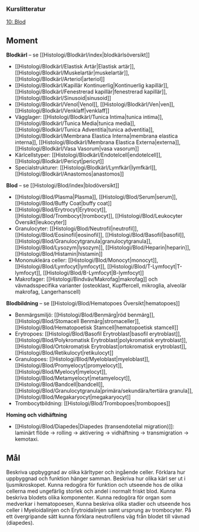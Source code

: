 
### Kurslitteratur
[10: Blod](https://anatomicalsciences-lwwhealthlibrary-com.ezproxy.ub.gu.se/content.aspx?sectionid=257426085&bookid=3290)

## Moment
**Blodkärl** – se [[Histologi/Blodkärl/index|blodkärlsöversikt]]  
- [[Histologi/Blodkärl/Elastisk Artär|Elastisk artär]], [[Histologi/Blodkärl/Muskelartär|muskelartär]], [[Histologi/Blodkärl/Arteriol|arteriol]]  
- [[Histologi/Blodkärl/Kapillär Kontinuerlig|Kontinuerlig kapillär]], [[Histologi/Blodkärl/Fenestrerad kapillär|fenestrerad kapillär]], [[Histologi/Blodkärl/Sinusoid|sinusoid]]  
- [[Histologi/Blodkärl/Venol|Venol]], [[Histologi/Blodkärl/Ven|ven]], [[Histologi/Blodkärl/Venklaff|venklaff]]  
- Vägglager: [[Histologi/Blodkärl/Tunica Intima|tunica intima]], [[Histologi/Blodkärl/Tunica Media|tunica media]], [[Histologi/Blodkärl/Tunica Adventitia|tunica adventitia]], [[Histologi/Blodkärl/Membrana Elastica Interna|membrana elastica interna]], [[Histologi/Blodkärl/Membrana Elastica Externa|externa]], [[Histologi/Blodkärl/Vasa Vasorum|vasa vasorum]]  
- Kärlcellstyper: [[Histologi/Blodkärl/Endotelcell|endotelcell]], [[Histologi/Blodkärl/Pericyt|pericyt]]  
- Specialstrukturer: [[Histologi/Blodkärl/Lymfkärl|lymfkärl]], [[Histologi/Blodkärl/Anastomos|anastomos]]

**Blod** – se [[Histologi/Blod/index|blodöversikt]]  
- [[Histologi/Blod/Plasma|Plasma]], [[Histologi/Blod/Serum|serum]], [[Histologi/Blod/Buffy Coat|buffy coat]]  
- [[Histologi/Blod/Erytrocyt|Erytrocyt]], [[Histologi/Blod/Trombocyt|trombocyt]], [[Histologi/Blod/Leukocyter Översikt|leukocyter]]  
- Granulocyter: [[Histologi/Blod/Neutrofil|neutrofil]], [[Histologi/Blod/Eosinofil|eosinofil]], [[Histologi/Blod/Basofil|basofil]], [[Histologi/Blod/Granulocytgranula|granulocytgranula]], [[Histologi/Blod/Lysozym|lysozym]], [[Histologi/Blod/Heparin|heparin]], [[Histologi/Blod/Histamin|histamin]]  
- Mononukleära celler: [[Histologi/Blod/Monocyt|monocyt]], [[Histologi/Blod/Lymfocyt|lymfocyt]], [[Histologi/Blod/T-Lymfocyt|T-lymfocyt]], [[Histologi/Blod/B-Lymfocyt|B-lymfocyt]]  
- Makrofager: [[Histologi/Bindväv/Makrofag|makrofag]] och vävnadsspecifika varianter (osteoklast, Kupffercell, mikroglia, alveolär makrofag, Langerhanscell)

**Blodbildning** – se [[Histologi/Blod/Hematopoes Översikt|hematopoes]]  
- Benmärgsmiljö: [[Histologi/Blod/Benmärg|röd benmärg]], [[Histologi/Blod/Stomacell Benmärg|stromaceller]], [[Histologi/Blod/Hematopoetisk Stamcell|hematopoetisk stamcell]]  
- Erytropoes: [[Histologi/Blod/Basofil Erytroblast|basofil erytroblast]], [[Histologi/Blod/Polykromatisk Erytroblast|polykromatisk erytroblast]], [[Histologi/Blod/Ortokromatisk Erytroblast|ortokromatisk erytroblast]], [[Histologi/Blod/Retikulocyt|retikulocyt]]  
- Granulopoes: [[Histologi/Blod/Myeloblast|myeloblast]], [[Histologi/Blod/Promyelocyt|promyelocyt]], [[Histologi/Blod/Myelocyt|myelocyt]], [[Histologi/Blod/Metamyelocyt|metamyelocyt]], [[Histologi/Blod/Bandcell|bandcell]], [[Histologi/Blod/Granulocytgranula|primära/sekundära/tertiära granula]], [[Histologi/Blod/Megakaryocyt|megakaryocyt]]  
- Trombocytbildning: [[Histologi/Blod/Trombopoes|trombopoes]]

**Homing och vidhäftning**  
- [[Histologi/Blod/Diapedes|Diapedes (transendotelial migration)]]: laminärt flöde → rolling → aktivering → vidhäftning → transmigration → kemotaxi.

## Mål
Beskriva uppbyggnad av olika kärltyper och ingående celler. Förklara hur uppbyggnad och funktion hänger samman. Beskriva hur olika kärl ser ut i ljusmikroskopet. 
Kunna redogöra för funktion och utseende hos de olika cellerna med ungefärlig storlek och andel i normalt friskt blod. Kunna beskriva blodets olika komponenter. 
Kunna redogöra för organ som medverkar i hematopoesen, Kunna beskriva olika stadier och utseende hos celler i Myeloidalinjen och Erytroidalinjen samt ursprung av trombocyter.
På ett övergripande sätt kunna förklara neutrofilens väg från blodet till vävnad (diapedes). 


